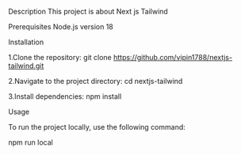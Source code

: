 Description
This project is about Next js Tailwind

Prerequisites
Node.js version 18

Installation

1.Clone the repository:
git clone https://github.com/vipin1788/nextjs-tailwind.git


2.Navigate to the project directory:
cd nextjs-tailwind


3.Install dependencies:
npm install


Usage

To run the project locally, use the following command:

npm run local



